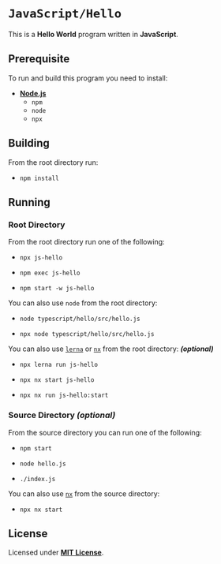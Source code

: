 # `JavaScript/Hello`

This is a **Hello World** program written in **JavaScript**.

## Prerequisite

To run and build this program you need to install:

* [**Node.js**](https://nodejs.org/en/download/current)
  * `npm`
  * `node`
  * `npx`

## Building

From the root directory run:

* ```
  npm install
  ```

## Running

### Root Directory

From the root directory run one of the following:

* ```
  npx js-hello
  ```
* ```
  npm exec js-hello
  ```
* ```
  npm start -w js-hello
  ```
You can also use `node` from the root directory:

* ```
  node typescript/hello/src/hello.js
  ```
* ```
  npx node typescript/hello/src/hello.js
  ```

You can also use [`lerna`](https://lerna.js.org/) or [`nx`](https://nx.dev/) from the root directory: _**(optional)**_

* ```
  npx lerna run js-hello
  ```
* ```
  npx nx start js-hello
  ```
* ```
  npx nx run js-hello:start
  ```

### Source Directory _(optional)_

From the source directory you can run one of the following:

* ```
  npm start
  ```
* ```
  node hello.js
  ```
* ```
  ./index.js
  ```

You can also use [`nx`](https://nx.dev/) from the source directory:

* ```
  npx nx start
  ```

## License

Licensed under [**MIT License**](LICENSE).

